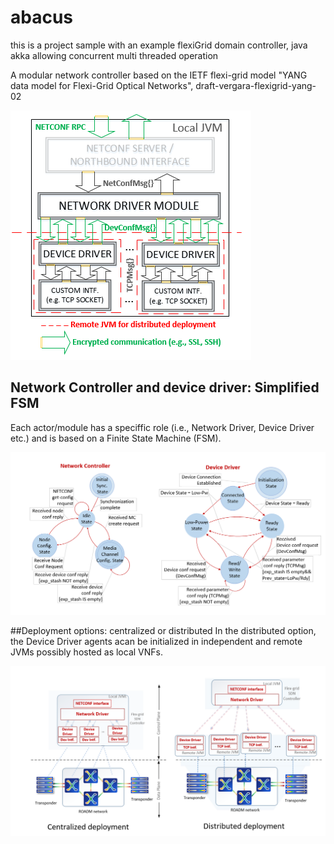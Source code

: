 # abacus
this is a project sample with an example flexiGrid domain controller, java akka allowing concurrent multi threaded operation 

A modular network controller based on the IETF flexi-grid model "YANG data model for Flexi-Grid Optical Networks", draft-vergara-flexigrid-yang-02

![Alt text](/architecture.png?raw=true " ") 

## Network Controller and device driver: Simplified FSM
Each actor/module has a speciffic role (i.e., Network Driver, Device Driver etc.) and is based on a Finite State Machine (FSM).

![Alt text](/FSM.png?raw=true " ")

##Deployment options: centralized or distributed
In the distributed option, the Device Driver agents acan be initialized in independent and remote JVMs possibly hosted as local VNFs.

![Alt text](/deployment.png?raw=true " ")
